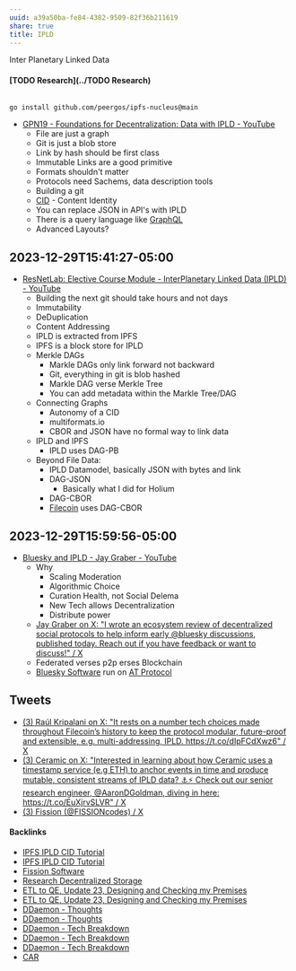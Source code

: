 ```yaml
---
uuid: a39a50ba-fe84-4382-9509-82f36b211619
share: true
title: IPLD
---
```

Inter Planetary Linked Data

#### [TODO Research](../TODO Research)

``` bash

go install github.com/peergos/ipfs-nucleus@main

```

* [GPN19 - Foundations for Decentralization: Data with IPLD - YouTube](https://www.youtube.com/watch?v=totVQXYS1N8)
	* File are just a graph
	* Git is just a blob store
	* Link by hash should be first class
	* Immutable Links are a good primitive
	* Formats shouldn't matter
	* Protocols need Sachems, data description tools
	* Building a git
	* [CID](../87e4fb9d-e5a8-4657-a7ba-f0962d1d075a) - Content Identity
	* You can replace JSON in API's with IPLD
	* There is a query language like [GraphQL](../17962dab-f88d-4746-b8d7-74dcb179d791)
	* Advanced Layouts?

## 2023-12-29T15:41:27-05:00

* [ResNetLab: Elective Course Module - InterPlanetary Linked Data (IPLD) - YouTube](https://www.youtube.com/watch?v=Sgf6j_mCdjI)
	* Building the next git should take hours and not days
	* Immutability
	* DeDuplication
	* Content Addressing
	* IPLD is extracted from IPFS
	* IPFS is a block store for IPLD
	* Merkle DAGs
		* Markle DAGs only link forward not backward
		* Git, everything in git is blob hashed
		* Markle DAG verse Merkle Tree
		* You can add metadata within the Markle Tree/DAG
	* Connecting Graphs
		* Autonomy of a CID
		* multiformats.io
		* CBOR and JSON have no formal way to link data
	* IPLD and IPFS
		* IPLD uses DAG-PB
	* Beyond File Data:
		* IPLD Datamodel, basically JSON with bytes and link
		* DAG-JSON
			* Basically what I did for Holium
		* DAG-CBOR
		* [Filecoin](../9249d3c4-3d1c-4621-95a5-4d5c3e8cf8b5) uses DAG-CBOR

## 2023-12-29T15:59:56-05:00

* [Bluesky and IPLD - Jay Graber - YouTube](https://www.youtube.com/watch?v=jGbBZbl-V8Y)
	* Why
		* Scaling Moderation
		* Algorithmic Choice
		* Curation Health, not Social Delema
		* New Tech allows Decentralization
		* Distribute power
	* [Jay Graber on X: "I wrote an ecosystem review of decentralized social protocols to help inform early @bluesky discussions, published today. Reach out if you have feedback or want to discuss!" / X](https://twitter.com/arcalinea/status/1352316972654944257)
	* Federated verses p2p erses Blockchain
	* [Bluesky Software](../64f66322-df98-4288-9bef-455da3c3610d) run on [AT Protocol](../7c1239fe-72e5-4d27-8f07-02a16c507c6b)

## Tweets

* [(3) Raúl Kripalani on X: "It rests on a number tech choices made throughout Filecoin’s history to keep the protocol modular, future-proof and extensible, e.g. multi-addressing, IPLD. https://t.co/dIpFCdXwz6" / X](https://twitter.com/raulvk/status/1633839400256942080)
* [(3) Ceramic on X: "Interested in learning about how Ceramic uses a timestamp service (e.g ETH) to anchor events in time and produce mutable, consistent streams of IPLD data? ⚓️⚡️ Check out our senior research engineer, @AaronDGoldman, diving in here: https://t.co/EuXjrvSLVR" / X](https://twitter.com/ceramicnetwork/status/1651315760663281664)
* [(3) Fission (@FISSIONcodes) / X](https://twitter.com/FISSIONcodes)

#### Backlinks

* [IPFS IPLD CID Tutorial](/100d6889-e83d-4967-bec2-7e9424d8cd24)
* [IPFS IPLD CID Tutorial](/100d6889-e83d-4967-bec2-7e9424d8cd24)
* [Fission Software](/a39c1acd-86f7-4d11-8490-525428679774)
* [Research Decentralized Storage](/4eeba131-6a6e-4d85-9acc-38cf68f7c9d7)
* [ETL to QE, Update 23, Designing and Checking my Premises](/2bd9365f-daba-418c-bbe8-3aed2804909d)
* [ETL to QE, Update 23, Designing and Checking my Premises](/2bd9365f-daba-418c-bbe8-3aed2804909d)
* [DDaemon - Thoughts](/edc2124b-c88b-4aaf-8d15-4dfb8ca8397b)
* [DDaemon - Thoughts](/edc2124b-c88b-4aaf-8d15-4dfb8ca8397b)
* [DDaemon - Tech Breakdown](/457c6a22-361f-4b4b-9867-809c7c6d0316)
* [DDaemon - Tech Breakdown](/457c6a22-361f-4b4b-9867-809c7c6d0316)
* [DDaemon - Tech Breakdown](/457c6a22-361f-4b4b-9867-809c7c6d0316)
* [CAR](/1cf53dcd-8555-48ce-8782-bba0d34c1f2a)